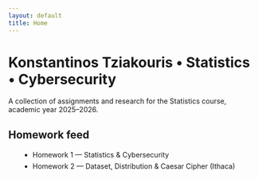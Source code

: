 ```yaml
---
layout: default
title: Home
---
```


<style>
.page-header {background-image: linear-gradient(120deg, #0aa2a9, #057d83);}
.project-name, .project-tagline, .main-content {font-family: Arial, Helvetica, sans-serif;}
.main-content p {line-height: 1.45;}
a {text-decoration: none;} a:hover {text-decoration: underline;}
</style>

# Konstantinos Tziakouris • Statistics • Cybersecurity
A collection of assignments and research for the Statistics course, academic year 2025–2026.

## Homework feed
<ul style="list-style-type: disc; margin-left: 25px; line-height: 1.6;">
  <li>
    <a href="/homework1/homework1.html">Homework 1 — Statistics & Cybersecurity</a>
  </li>
  <li>
    <a href="/homework2.html">Homework 2 — Dataset, Distribution & Caesar Cipher (Ithaca)</a>
  </li>
</ul>

